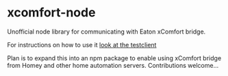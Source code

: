 # xcomfort-node

Unofficial node library for communicating with Eaton xComfort bridge.

For instructions on how to use it [look at the testclient](test/index.ts)

Plan is to expand this into an npm package to enable using xComfort bridge from Homey and other home automation servers.
Contributions welcome...
